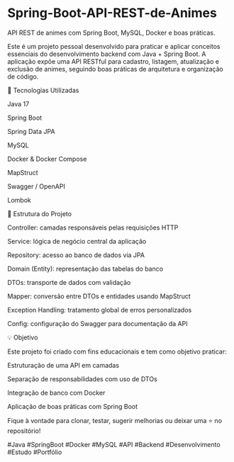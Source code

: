 # Spring-Boot-API-REST-de-Animes
API REST de animes com Spring Boot, MySQL, Docker e boas práticas.

Este é um projeto pessoal desenvolvido para praticar e aplicar conceitos essenciais do desenvolvimento backend com Java + Spring Boot. A aplicação expõe uma API RESTful para cadastro, listagem, atualização e exclusão de animes, seguindo boas práticas de arquitetura e organização de código.


🚀 Tecnologias Utilizadas

Java 17

Spring Boot

Spring Data JPA

MySQL

Docker & Docker Compose

MapStruct

Swagger / OpenAPI

Lombok


🧱 Estrutura do Projeto

Controller: camadas responsáveis pelas requisições HTTP

Service: lógica de negócio central da aplicação

Repository: acesso ao banco de dados via JPA

Domain (Entity): representação das tabelas do banco

DTOs: transporte de dados com validação

Mapper: conversão entre DTOs e entidades usando MapStruct

Exception Handling: tratamento global de erros personalizados

Config: configuração do Swagger para documentação da API


💡 Objetivo

Este projeto foi criado com fins educacionais e tem como objetivo praticar:

Estruturação de uma API em camadas

Separação de responsabilidades com uso de DTOs

Integração de banco com Docker

Aplicação de boas práticas com Spring Boot

Fique à vontade para clonar, testar, sugerir melhorias ou deixar uma ⭐ no repositório!

#Java #SpringBoot #Docker #MySQL #API #Backend #Desenvolvimento #Estudo #Portfólio
